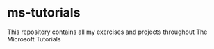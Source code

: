 # ms-tutorials
This repository contains all my exercises and projects throughout The Microsoft Tutorials
